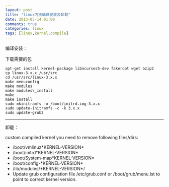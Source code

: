 ```yaml
---
layout: post
title: "linux内核编译安装及卸载"
date: 2013-05-14 01:09
comments: true
categories: linux
tags: [linux,kernel,compile]
---
```


编译安装：

下载需要的包

	apt-get install kernel-package libncurses5-dev fakeroot wget bzip2
	cp linux-3.x.x /usr/src
	cd /usr/src/linux-3.x.x
	make menuconfig
	make modules
	make modules\_install
	make
	make install
	sudo mkinitramfs -o /boot/initrd.img-3.x.x
	sudo update-initramfs -c -k 3.x.x
	sudo update-grub2


* * * * *

 <!--more-->

卸载：

 custom compiled kernel you need to remove following files/dirs:

-   /boot/vmlinuz\*KERNEL-VERSION\*
-   /boot/initrd\*KERNEL-VERSION\*
-   /boot/System-map\*KERNEL-VERSION\*
-   /boot/config-\*KERNEL-VERSION\*
-   /lib/modules/\*KERNEL-VERSION\*/
-   Update grub configuration file /etc/grub.conf or /boot/grub/menu.lst
    to point to correct kernel version.
